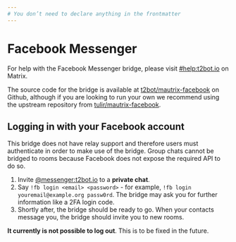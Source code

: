 ```yaml
---
# You don’t need to declare anything in the frontmatter
---
```


# Facebook Messenger

For help with the Facebook Messenger bridge, please visit [#help:t2bot.io](https://matrix.to/#/#help:t2bot.io)
on Matrix.

The source code for the bridge is available at [t2bot/mautrix-facebook](https://github.com/t2bot/mautrix-facebook)
on Github, although if you are looking to run your own we recommend using the upstream repository
from [tulir/mautrix-facebook](https://github.com/tulir/mautrix-facebook).


## Logging in with your Facebook account

This bridge does not have relay support and therefore users must authenticate in order to make use of the bridge.
Group chats cannot be bridged to rooms because Facebook does not expose the required API to do so.

1. Invite [@messenger:t2bot.io](https://matrix.to/#/@messenger:t2bot.io) to a **private chat**.
2. Say `!fb login <email> <password>` - for example, `!fb login youremail@example.org passw0rd`. The bridge may ask
   you for further information like a 2FA login code.
3. Shortly after, the bridge should be ready to go. When your contacts message you, the bridge should invite you
   to new rooms.

**It currently is not possible to log out**. This is to be fixed in the future.
